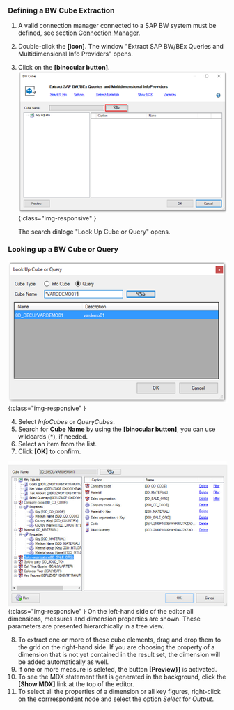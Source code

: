 ### Defining a BW Cube Extraction

1. A valid connection manager connected to a SAP BW system must be defined, see section [Connection Manager](../sap-connection/the-connection-manager).
2. Double-click the **[icon]**. The window "Extract SAP BW/BEx Queries and Multidimensional Info Providers" opens.
3. Click on the **[binocular button]**.
![Bw-Cube-Data-Source](/img/content/Bw-Cube-Data-Source.png){:class="img-responsive" }

	The search dialoge "Look Up Cube or Query" opens.

### Looking up a BW Cube or Query
![Query-LookUp](/img/content/Query-LookUp.png){:class="img-responsive" }
	
4. Select *InfoCubes* or *QueryCubes*.
5. Search for **Cube Name** by using the **[binocular button]**, you can use wildcards (*), if needed.
6. Select an item from the list. 
7. Click **[OK]** to confirm.

![Cube-Details](/img/content/Cube-Details.png){:class="img-responsive" }
On the left-hand side of the editor all dimensions, measures and dimension properties are shown. These parameters are presented hierarchically in a tree view.

8. To extract one or more of these cube elements, drag and drop them to the grid on the right-hand side. If you are choosing the property of a dimension that is not yet contained in the result set, the dimension will be added automatically as well.
9. If one or more measure is seleted, the button **[Preview}]** is activated.
10. To see the MDX statement that is generated in the background, click the **[Show MDX]** link at the top of the editor.
11. To select all the properties of a dimension or all key figures, right-click on the corrrespondent node and select the option *Select* for *Output*.
